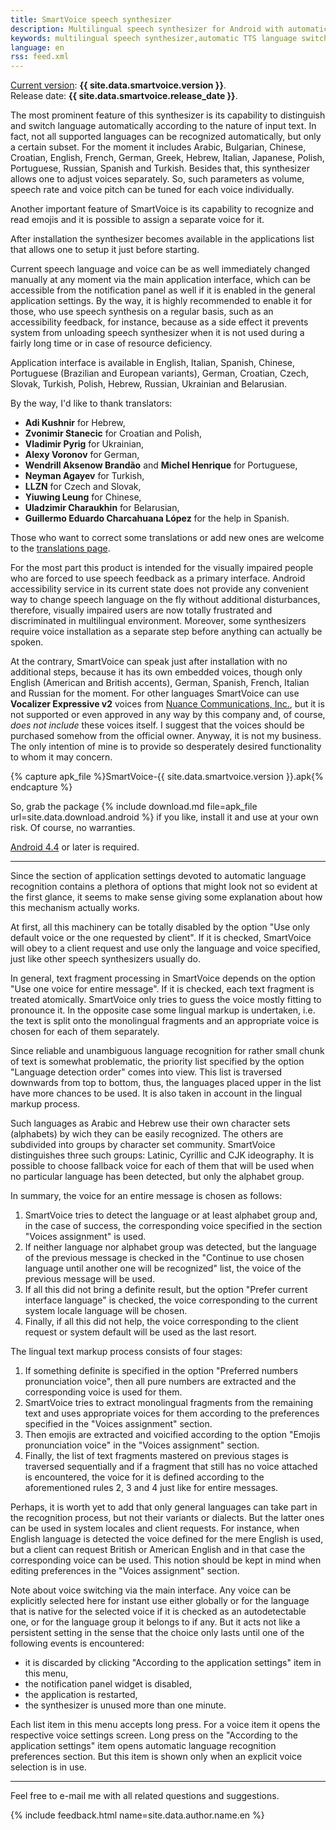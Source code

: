 ```yaml
---
title: SmartVoice speech synthesizer
description: Multilingual speech synthesizer for Android with automatic language recognition and switching facility.
keywords: multilingual speech synthesizer,automatic TTS language switch,Android,accessibility
language: en
rss: feed.xml
---
```


[Current version](releasenotes.md): **{{ site.data.smartvoice.version }}**.  
Release date: **{{ site.data.smartvoice.release_date }}**.

The most prominent feature of this synthesizer is its capability to
distinguish and switch language automatically according to the nature
of input text. In fact, not all supported languages can be recognized
automatically, but only a certain subset. For the moment it includes
Arabic, Bulgarian, Chinese, Croatian, English, French, German, Greek,
Hebrew, Italian, Japanese, Polish, Portuguese, Russian, Spanish and
Turkish. Besides that, this synthesizer allows one to adjust voices
separately. So, such parameters as volume, speech rate and voice pitch
can be tuned for each voice individually.

Another important feature of SmartVoice is its capability to recognize
and read emojis and it is possible to assign a separate voice for it.

After installation the synthesizer becomes available in the
applications list that allows one to setup it just before starting.

Current speech language and voice can be as well immediately changed
manually at any moment via the main application interface, which can
be accessible from the notification panel as well if it is enabled in
the general application settings. By the way, it is highly recommended
to enable it for those, who use speech synthesis on a regular basis,
such as an accessibility feedback, for instance, because as a side
effect it prevents system from unloading speech synthesizer when it is
not used during a fairly long time or in case of resource deficiency.

Application interface is available in English, Italian, Spanish, Chinese,
Portuguese (Brazilian and European variants), German, Croatian, Czech,
Slovak, Turkish, Polish, Hebrew, Russian, Ukrainian and Belarusian.

By the way, I'd like to thank translators:

- **Adi Kushnir** for Hebrew,
- **Zvonimir Stanecic** for Croatian and Polish,
- **Vladimir Pyrig** for Ukrainian,
- **Alexy Voronov** for German,
- **Wendrill Aksenow Brandão** and **Michel Henrique** for Portuguese,
- **Neyman Agayev** for Turkish,
- **LLZN** for Czech and Slovak,
- **Yiuwing Leung** for Chinese,
- **Uladzimir Charaukhin** for Belarusian,
- **Guillermo Eduardo Charcahuana López** for the help in Spanish.

Those who want to correct some translations or add new ones are
welcome to the
[translations page](https://github.com/poretsky/SmartVoice-translations).

For the most part this product is intended for the visually impaired
people who are forced to use speech feedback as a primary
interface. Android accessibility service in its current state does
not provide any convenient way to change speech language on the fly
without additional disturbances, therefore, visually impaired users
are now totally frustrated and discriminated in multilingual
environment. Moreover, some synthesizers require voice installation as
a separate step before anything can actually be spoken.

At the contrary, SmartVoice can speak just after installation with no
additional steps, because it has its own embedded voices, though
only English (American and British accents), German, Spanish, French,
Italian and Russian for the moment. For other languages SmartVoice can
use **Vocalizer Expressive v2** voices from
[Nuance Communications, Inc.](http://www.nuance.com/),
but it is not supported or even approved in any way by this company and,
of course, _does not include_ these voices itself. I suggest that the
voices should be purchased somehow from the official owner. Anyway, it
is not my business. The only intention of mine is to provide so
desperately desired functionality to whom it may concern.

{% capture apk_file %}SmartVoice-{{ site.data.smartvoice.version }}.apk{% endcapture %}

So, grab the package
{% include download.md file=apk_file url=site.data.download.android %}
if you like, install it and use at your own risk.
Of course, no warranties.

[Android 4.4](https://www.android.com/versions/kit-kat-4-4/)
or later is required.

----

Since the section of application settings devoted to automatic
language recognition contains a plethora of options that might look
not so evident at the first glance, it seems to make sense giving some
explanation about how this mechanism actually works.

At first, all this machinery can be totally disabled by the option
"Use only default voice or the one requested by client". If it is
checked, SmartVoice will obey to a client request and use only the
language and voice specified, just like other speech synthesizers
usually do.

In general, text fragment processing in SmartVoice depends on the
option "Use one voice for entire message". If it is checked, each text
fragment is treated atomically. SmartVoice only tries to guess the
voice mostly fitting to pronounce it. In the opposite case some
lingual markup is undertaken, i.e. the text is split onto the
monolingual fragments and an appropriate voice is chosen for each of
them separately.

Since reliable and unambiguous language recognition for rather small
chunk of text is somewhat problematic, the priority list specified by
the option "Language detection order" comes into view. This list is
traversed downwards from top to bottom, thus, the languages placed
upper in the list have more chances to be used. It is also taken in
account in the lingual markup process.

Such languages as Arabic and Hebrew use their own character sets
(alphabets) by wich they can be easily recognized. The others are
subdivided into groups by character set community. SmartVoice
distinguishes three such groups: Latinic, Cyrillic and CJK
ideography. It is possible to choose fallback voice for each of them
that will be used when no particular language has been detected, but
only the alphabet group.

In summary, the voice for an entire message is chosen as follows:

1. SmartVoice tries to detect the language or at least alphabet group
   and, in the case of success, the corresponding voice specified in
   the section "Voices assignment" is used.
2. If neither language nor alphabet group was detected, but the
   language of the previous message is checked in the "Continue to
   use chosen language until another one will be recognized" list,
   the voice of the previous message will be used.
3. If all this did not bring a definite result, but the option
   "Prefer current interface language" is checked, the voice
   corresponding to the current system locale language will be
   chosen.
4. Finally, if all this did not help, the voice corresponding to the
   client request or system default will be used as the last resort.

The lingual text markup process consists of four stages:

1. If something definite is specified in the option "Preferred
   numbers pronunciation voice", then all pure numbers are extracted
   and the corresponding voice is used for them.
2. SmartVoice tries to extract monolingual fragments from the
   remaining text and uses appropriate voices for them according to
   the preferences specified in the "Voices assignment" section.
3. Then emojis are extracted and voicified according to the option
   "Emojis pronunciation voice" in the "Voices assignment" section.
4. Finally, the list of text fragments mastered on previous stages is
   traversed sequentially and if a fragment that still has no voice
   attached is encountered, the voice for it is defined according to
   the aforementioned rules 2, 3 and 4 just like for entire messages.

Perhaps, it is worth yet to add that only general languages can take
part in the recognition process, but not their variants or
dialects. But the latter ones can be used in system locales and client
requests. For instance, when English language is detected the voice
defined for the mere English is used, but a client can request British
or American English and in that case the corresponding voice can be
used. This notion should be kept in mind when editing preferences in
the "Voices assignment" section.

Note about voice switching via the main interface. Any voice can be
explicitly selected here for instant use either globally or for the
language that is native for the selected voice if it is checked as an
autodetectable one, or for the language group it belongs to if
any. But it acts not like a persistent setting in the sense that the
choice only lasts until one of the following events is encountered:

- it is discarded by clicking "According to the application settings"
  item in this menu,
- the notification panel widget is disabled,
- the application is restarted,
- the synthesizer is unused more than one minute.

Each list item in this menu accepts long press. For a voice item it
opens the respective voice settings screen. Long press on the
"According to the application settings" item opens automatic language
recognition preferences section. But this item is shown only when an
explicit voice selection is in use.

----

Feel free to e-mail me with all related questions and suggestions.

{% include feedback.html name=site.data.author.name.en %}
